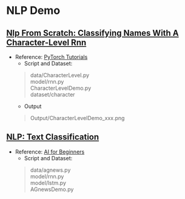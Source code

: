 # NLP Demo

## [Nlp From Scratch: Classifying Names With A Character-Level Rnn](./CharacterLevelDemo.py)

* Reference: [PyTorch Tutorials](https://pytorch.org/tutorials/intermediate/char_rnn_classification_tutorial.html)
  * Script and Dataset:
  >   data/CharacterLevel.py \
  >   model/rnn.py \
  >   CharacterLevelDemo.py \
  >   dataset/character
  * Output
  >   Output/CharacterLevelDemo_xxx.png
  
## [NLP: Text Classification](./AGnewsDemo.py)

* Reference: [AI for Beginners](https://github.com/microsoft/AI-For-Beginners/blob/main/lessons/5-NLP/16-RNN/RNNPyTorch.ipynb)
  * Script and Dataset:
  >   data/agnews.py \
  >   model/rnn.py \
  >   model/lstm.py \
  >   AGnewsDemo.py
